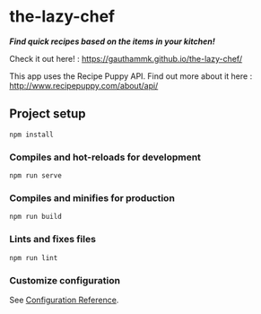 # the-lazy-chef

**_Find quick recipes based on the items in your kitchen!_**

Check it out here! : https://gauthammk.github.io/the-lazy-chef/

This app uses the Recipe Puppy API. Find out more about it here : http://www.recipepuppy.com/about/api/

## Project setup

```
npm install
```

### Compiles and hot-reloads for development

```
npm run serve
```

### Compiles and minifies for production

```
npm run build
```

### Lints and fixes files

```
npm run lint
```

### Customize configuration

See [Configuration Reference](https://cli.vuejs.org/config/).
